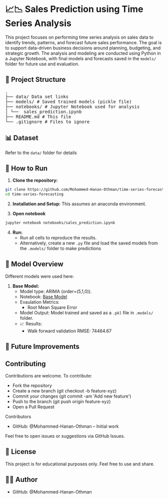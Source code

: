 # 📈📉 Sales Prediction using Time Series Analysis

This project focuses on performing time series analysis on sales data to identify trends, patterns, and forecast future sales performance. The goal is to support data-driven business decisions around planning, budgeting, and strategic growth. The analysis and modeling are conducted using Python in a Jupyter Notebook, with final models and forecasts saved in the `models/` folder for future use and evaluation.

## 📁 Project Structure

<pre>
.
├── data/ Data set links
├── models/ # Saved trained models (pickle file)
├── notebooks/ # Jupyter Notebook used for analysis
│ └──  sales_prediction.ipynb
├── README.md # This file
└── .gitignore # Files to ignore
</pre>

##  📊 Dataset

Refer to the `data/` folder for details

## 🚀 How to Run

1. **Clone the repository:**
```bash
git clone https://github.com/Mohammed-Hanan-Othman/time-series-forecasting.git
cd time-series-forecasting
```

2. **Installation and Setup:**
This assumes an anaconda environment.

3. **Open notebook**
``` bash
jupyter notebook notebooks/sales_prediction.ipynb
```

4. **Run:**
    - Run all cells to reproduce the results.
    - Alternatively, create a new `.py` file and load the saved models from the `.models/` folder to make predictions


## 🧠 Model Overview

Different models were  used here:

1. **Base Model:**
    - Model type: ARIMA (order=(5,1,0)).
    - Notebook: [Base Model](./notebooks/sales_prediction.ipynb)
    - Evaulation Metrics:
        - Root Mean Square Error
    - Model Output: Model trained and saved as a `.pkl` file in `.models/` folder.
    - 📈 Results:
        - Walk forward validation RMSE: 74464.67

## 📌 Future Improvements

## Contributing
Contributions are welcome. To contribute:

- Fork the repository
- Create a new branch (git checkout -b feature-xyz)
- Commit your changes (git commit -am 'Add new feature')
- Push to the branch (git push origin feature-xyz)
- Open a Pull Request

Contributors
- GitHub: @Mohammed-Hanan-Othman – Initial work

Feel free to open issues or suggestions via GitHub Issues.

## 📄 License
This project is for educational purposes only. Feel free to use and share.

## 👨‍💻 Author
- GitHub: @Mohammed-Hanan-Othman